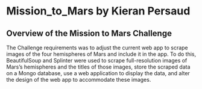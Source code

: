 # Mission_to_Mars by Kieran Persaud

## Overview of the Mission to Mars Challenge
The Challenge requirements was to adjust the current web app to scrape images of the four hemispheres of Mars and include it in the app. To do this, BeautifulSoup and Splinter were used to scrape full-resolution images of Mars’s hemispheres and the titles of those images, store the scraped data on a Mongo database, use a web application to display the data, and alter the design of the web app to accommodate these images.
